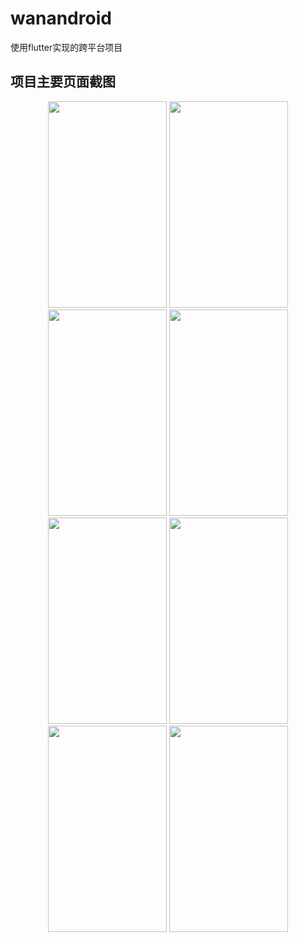 # wanandroid

使用flutter实现的跨平台项目

## 项目主要页面截图

<div align="center">
<img src="https://github.com/zhangyujiu/wanandroid/blob/master/Screenshot_1545373520.png" height="330" width="190" >

<img src="https://github.com/zhangyujiu/wanandroid/blob/master/Screenshot_1545373559.png" height="330" width="190" >

<img src="https://github.com/zhangyujiu/wanandroid/blob/master/Screenshot_1545373569.png" height="330" width="190" >

<img src="https://github.com/zhangyujiu/wanandroid/blob/master/Screenshot_1545373583.png" height="330" width="190" >

<img src="https://github.com/zhangyujiu/wanandroid/blob/master/Screenshot_1545373624.png" height="330" width="190" >

<img src="https://github.com/zhangyujiu/wanandroid/blob/master/Screenshot_1545373632.png" height="330" width="190" >

<img src="https://github.com/zhangyujiu/wanandroid/blob/master/Screenshot_1545373593.png" height="330" width="190" >

<img src="https://github.com/zhangyujiu/wanandroid/blob/master/Screenshot_1546844980.png" height="330" width="190" >

</div>
